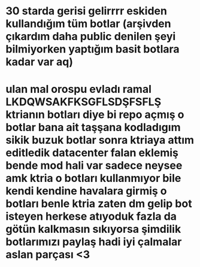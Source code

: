 # 30 starda gerisi gelirrrr eskiden kullandığım tüm botlar (arşivden çıkardım daha public denilen şeyi bilmiyorken yaptığım basit botlara kadar var aq)

# ulan mal orospu evladı ramal LKDQWSAKFKSGFLSDŞFSFLŞ ktrianın botları diye bi repo açmış o botlar bana ait taşşana kodladıgım sikik buzuk botlar sonra ktriaya attım editledik datacenter falan eklemiş bende mod hali var sadece neysee amk ktria o botları kullanmıyor bile kendi kendine havalara girmiş o botları benle ktria zaten dm gelip bot isteyen herkese atıyoduk fazla da götün kalkmasın sıkıyorsa şimdilik botlarımızı paylaş hadi iyi çalmalar aslan parçası <3
